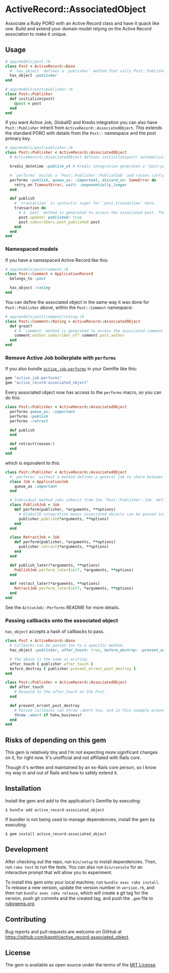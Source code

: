# ActiveRecord::AssociatedObject

Associate a Ruby PORO with an Active Record class and have it quack like one. Build and extend your domain model relying on the Active Record association to make it unique.

## Usage

```ruby
# app/models/post.rb
class Post < ActiveRecord::Base
  # `has_object` defines a `publisher` method that calls Post::Publisher.new(post).
  has_object :publisher
end

# app/models/post/publisher.rb
class Post::Publisher
  def initialize(post)
    @post = post
  end
end
```

If you want Active Job, GlobalID and Kredis integration you can also have `Post::Publisher` inherit from `ActiveRecord::AssociatedObject`. This extends the standard PORO with details from the `Post::` namespace and the post primary key.

```ruby
# app/models/post/publisher.rb
class Post::Publisher < ActiveRecord::AssociatedObject
  # ActiveRecord::AssociatedObject defines initialize(post) automatically. It's derived from the `Post::` namespace.

  kredis_datetime :publish_at # Kredis integration generates a "post:publishers:<post_id>:publish_at" key.

  # `performs` builds a `Post::Publisher::PublishJob` and routes configs over to it.
  performs :publish, queue_as: :important, discard_on: SomeError do
    retry_on TimeoutError, wait: :exponentially_longer
  end

  def publish
    # `transaction` is syntactic sugar for `post.transaction` here.
    transaction do
      # A `post` method is generated to access the associated post. There's also a `record` alias available.
      post.update! published: true
      post.subscribers.post_published post
    end
  end
end
```

### Namespaced models

If you have a namespaced Active Record like this:

```ruby
# app/models/post/comment.rb
class Post::Comment < ApplicationRecord
  belongs_to :post

  has_object :rating
end
```

You can define the associated object in the same way it was done for `Post::Publisher` above, within the `Post::Comment` namespace:

```ruby
# app/models/post/comment/rating.rb
class Post::Comment::Rating < ActiveRecord::AssociatedObject
  def great?
    # A `comment` method is generated to access the associated comment. There's also a `record` alias available.
    comment.author.subscriber_of? comment.post.author
  end
end
```

### Remove Active Job boilerplate with `performs`

If you also bundle [`active_job-performs`](https://github.com/kaspth/active_job-performs) in your Gemfile like this:

```ruby
gem "active_job-performs"
gem "active_record-associated_object"
```

Every associated object now has access to the `performs` macro, so you can do this:

```ruby
class Post::Publisher < ActiveRecord::AssociatedObject
  performs queue_as: :important
  performs :publish
  performs :retract

  def publish
  end

  def retract(reason:)
  end
end
```

which is equivalent to this:

```ruby
class Post::Publisher < ActiveRecord::AssociatedObject
  # `performs` without a method defines a general job to share between method jobs.
  class Job < ApplicationJob
    queue_as :important
  end

  # Individual method jobs inherit from the `Post::Publisher::Job` defined above.
  class PublishJob < Job
    def perform(publisher, *arguments, **options)
      # GlobalID integration means associated objects can be passed into jobs like Active Records, i.e. we don't have to do `post.publisher`.
      publisher.publish(*arguments, **options)
    end
  end

  class RetractJob < Job
    def perform(publisher, *arguments, **options)
      publisher.retract(*arguments, **options)
    end
  end

  def publish_later(*arguments, **options)
    PublishJob.perform_later(self, *arguments, **options)
  end

  def retract_later(*arguments, **options)
    RetractJob.perform_later(self, *arguments, **options)
  end
end
```

See the `ActiveJob::Performs` README for more details.

### Passing callbacks onto the associated object

`has_object` accepts a hash of callbacks to pass.

```ruby
class Post < ActiveRecord::Base
  # Callbacks can be passed too to a specific method.
  has_object :publisher, after_touch: true, before_destroy: :prevent_errant_post_destroy

  # The above is the same as writing:
  after_touch { publisher.after_touch }
  before_destroy { publisher.prevent_errant_post_destroy }
end

class Post::Publisher < ActiveRecord::AssociatedObject
  def after_touch
    # Respond to the after_touch on the Post.
  end

  def prevent_errant_post_destroy
    # Passed callbacks can throw :abort too, and in this example prevent post.destroy.
    throw :abort if haha_business?
  end
end
```

## Risks of depending on this gem

This gem is relatively tiny and I'm not expecting more significant changes on it, for right now. It's unofficial and not affiliated with Rails core.

Though it's written and maintained by an ex-Rails core person, so I know my way in and out of Rails and how to safely extend it.

## Installation

Install the gem and add to the application's Gemfile by executing:

    $ bundle add active_record-associated_object

If bundler is not being used to manage dependencies, install the gem by executing:

    $ gem install active_record-associated_object

## Development

After checking out the repo, run `bin/setup` to install dependencies. Then, run `rake test` to run the tests. You can also run `bin/console` for an interactive prompt that will allow you to experiment.

To install this gem onto your local machine, run `bundle exec rake install`. To release a new version, update the version number in `version.rb`, and then run `bundle exec rake release`, which will create a git tag for the version, push git commits and the created tag, and push the `.gem` file to [rubygems.org](https://rubygems.org).

## Contributing

Bug reports and pull requests are welcome on GitHub at https://github.com/kaspth/active_record-associated_object.

## License

The gem is available as open source under the terms of the [MIT License](https://opensource.org/licenses/MIT).
